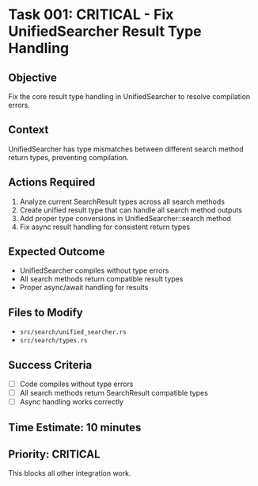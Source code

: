 # Task 001: CRITICAL - Fix UnifiedSearcher Result Type Handling

## Objective
Fix the core result type handling in UnifiedSearcher to resolve compilation errors.

## Context
UnifiedSearcher has type mismatches between different search method return types, preventing compilation.

## Actions Required
1. Analyze current SearchResult types across all search methods
2. Create unified result type that can handle all search method outputs
3. Add proper type conversions in UnifiedSearcher::search method
4. Fix async result handling for consistent return types

## Expected Outcome
- UnifiedSearcher compiles without type errors
- All search methods return compatible result types
- Proper async/await handling for results

## Files to Modify
- `src/search/unified_searcher.rs`
- `src/search/types.rs`

## Success Criteria
- [ ] Code compiles without type errors
- [ ] All search methods return SearchResult compatible types
- [ ] Async handling works correctly

## Time Estimate: 10 minutes

## Priority: CRITICAL
This blocks all other integration work.